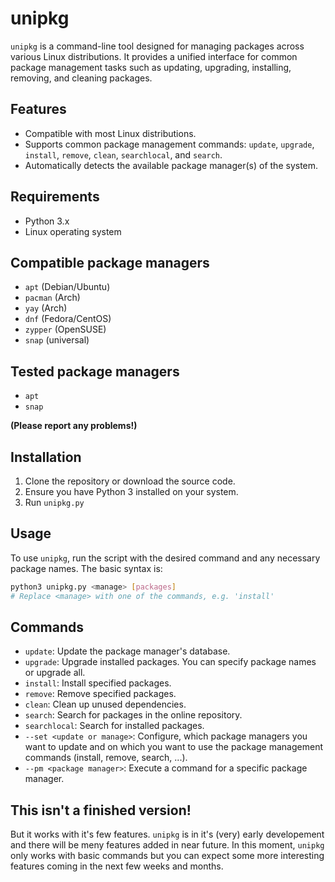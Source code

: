 # unipkg

`unipkg` is a command-line tool designed for managing packages across various Linux distributions. It provides a unified interface for common package management tasks such as updating, upgrading, installing, removing, and cleaning packages.

## Features

- Compatible with most Linux distributions.
- Supports common package management commands: `update`, `upgrade`, `install`, `remove`, `clean`, `searchlocal`, and `search`.
- Automatically detects the available package manager(s) of the system.

## Requirements

- Python 3.x
- Linux operating system

## Compatible package managers

- `apt` (Debian/Ubuntu)
- `pacman` (Arch)
- `yay` (Arch)
- `dnf` (Fedora/CentOS)
- `zypper` (OpenSUSE)
- `snap` (universal)

## Tested package managers

- `apt`
- `snap`

**(Please report any problems!)**

## Installation

1. Clone the repository or download the source code.
2. Ensure you have Python 3 installed on your system.
3. Run `unipkg.py`

## Usage

To use `unipkg`, run the script with the desired command and any necessary package names. The basic syntax is:

```bash
python3 unipkg.py <manage> [packages]
# Replace <manage> with one of the commands, e.g. 'install'
```
## Commands

- `update`: Update the package manager's database.
- `upgrade`: Upgrade installed packages. You can specify package names or upgrade all.
- `install`: Install specified packages.
- `remove`: Remove specified packages.
- `clean`: Clean up unused dependencies.
- `search`: Search for packages in the online repository.
- `searchlocal`: Search for installed packages.
- `--set <update or manage>`: Configure, which package managers you want to update and on which you want to use the package management commands (install, remove, search, ...).
- `--pm <package manager>`: Execute a command for a specific package manager.

## This isn't a finished version!

But it works with it's few features. `unipkg` is in it's (very) early developement and there will be meny features added in near future. In this moment, `unipkg` only works with basic commands but you can expect some more interesting features coming in the next few weeks and months. 
